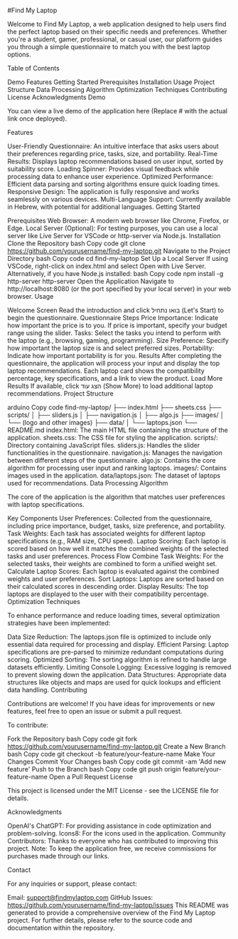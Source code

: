 #Find My Laptop

Welcome to Find My Laptop, a web application designed to help users find the perfect laptop based on their specific needs and preferences. Whether you're a student, gamer, professional, or casual user, our platform guides you through a simple questionnaire to match you with the best laptop options.

Table of Contents

Demo
Features
Getting Started
Prerequisites
Installation
Usage
Project Structure
Data Processing Algorithm
Optimization Techniques
Contributing
License
Acknowledgments
Demo

You can view a live demo of the application here (Replace # with the actual link once deployed).

Features

User-Friendly Questionnaire: An intuitive interface that asks users about their preferences regarding price, tasks, size, and portability.
Real-Time Results: Displays laptop recommendations based on user input, sorted by suitability score.
Loading Spinner: Provides visual feedback while processing data to enhance user experience.
Optimized Performance: Efficient data parsing and sorting algorithms ensure quick loading times.
Responsive Design: The application is fully responsive and works seamlessly on various devices.
Multi-Language Support: Currently available in Hebrew, with potential for additional languages.
Getting Started

Prerequisites
Web Browser: A modern web browser like Chrome, Firefox, or Edge.
Local Server (Optional): For testing purposes, you can use a local server like Live Server for VSCode or http-server via Node.js.
Installation
Clone the Repository
bash
Copy code
git clone https://github.com/yourusername/find-my-laptop.git
Navigate to the Project Directory
bash
Copy code
cd find-my-laptop
Set Up a Local Server
If using VSCode, right-click on index.html and select Open with Live Server.
Alternatively, if you have Node.js installed:
bash
Copy code
npm install -g http-server
http-server
Open the Application
Navigate to http://localhost:8080 (or the port specified by your local server) in your web browser.
Usage

Welcome Screen
Read the introduction and click בואו נתחיל (Let's Start) to begin the questionnaire.
Questionnaire Steps
Price Importance: Indicate how important the price is to you. If price is important, specify your budget range using the slider.
Tasks: Select the tasks you intend to perform with the laptop (e.g., browsing, gaming, programming).
Size Preference: Specify how important the laptop size is and select preferred sizes.
Portability: Indicate how important portability is for you.
Results
After completing the questionnaire, the application will process your input and display the top laptop recommendations.
Each laptop card shows the compatibility percentage, key specifications, and a link to view the product.
Load More Results
If available, click הצג עוד (Show More) to load additional laptop recommendations.
Project Structure

arduino
Copy code
find-my-laptop/
├── index.html
├── sheets.css
├── scripts/
│   ├── sliders.js
│   ├── navigation.js
│   ├── algo.js
├── images/
│   └── (logo and other images)
├── data/
│   └── laptops.json
└── README.md
index.html: The main HTML file containing the structure of the application.
sheets.css: The CSS file for styling the application.
scripts/: Directory containing JavaScript files.
sliders.js: Handles the slider functionalities in the questionnaire.
navigation.js: Manages the navigation between different steps of the questionnaire.
algo.js: Contains the core algorithm for processing user input and ranking laptops.
images/: Contains images used in the application.
data/laptops.json: The dataset of laptops used for recommendations.
Data Processing Algorithm

The core of the application is the algorithm that matches user preferences with laptop specifications.

Key Components
User Preferences: Collected from the questionnaire, including price importance, budget, tasks, size preference, and portability.
Task Weights: Each task has associated weights for different laptop specifications (e.g., RAM size, CPU speed).
Laptop Scoring: Each laptop is scored based on how well it matches the combined weights of the selected tasks and user preferences.
Process Flow
Combine Task Weights: For the selected tasks, their weights are combined to form a unified weight set.
Calculate Laptop Scores: Each laptop is evaluated against the combined weights and user preferences.
Sort Laptops: Laptops are sorted based on their calculated scores in descending order.
Display Results: The top laptops are displayed to the user with their compatibility percentage.
Optimization Techniques

To enhance performance and reduce loading times, several optimization strategies have been implemented:

Data Size Reduction: The laptops.json file is optimized to include only essential data required for processing and display.
Efficient Parsing: Laptop specifications are pre-parsed to minimize redundant computations during scoring.
Optimized Sorting: The sorting algorithm is refined to handle large datasets efficiently.
Limiting Console Logging: Excessive logging is removed to prevent slowing down the application.
Data Structures: Appropriate data structures like objects and maps are used for quick lookups and efficient data handling.
Contributing

Contributions are welcome! If you have ideas for improvements or new features, feel free to open an issue or submit a pull request.

To contribute:

Fork the Repository
bash
Copy code
git fork https://github.com/yourusername/find-my-laptop.git
Create a New Branch
bash
Copy code
git checkout -b feature/your-feature-name
Make Your Changes
Commit Your Changes
bash
Copy code
git commit -am 'Add new feature'
Push to the Branch
bash
Copy code
git push origin feature/your-feature-name
Open a Pull Request
License

This project is licensed under the MIT License - see the LICENSE file for details.

Acknowledgments

OpenAI's ChatGPT: For providing assistance in code optimization and problem-solving.
Icons8: For the icons used in the application.
Community Contributors: Thanks to everyone who has contributed to improving this project.
Note: To keep the application free, we receive commissions for purchases made through our links.

Contact

For any inquiries or support, please contact:

Email: support@findmylaptop.com
GitHub Issues: https://github.com/yourusername/find-my-laptop/issues
This README was generated to provide a comprehensive overview of the Find My Laptop project. For further details, please refer to the source code and documentation within the repository.






